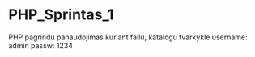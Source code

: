 # PHP_Sprintas_1
PHP pagrindu panaudojimas kuriant failu, katalogu tvarkykle
username: admin
passw: 1234
